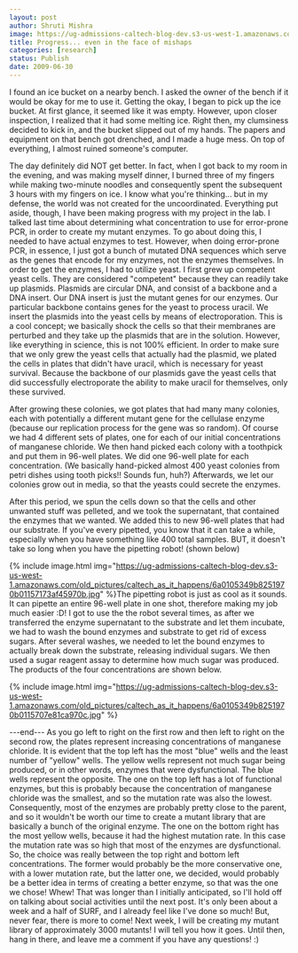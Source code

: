 ```yaml
---
layout: post
author: Shruti Mishra
image: https://ug-admissions-caltech-blog-dev.s3-us-west-1.amazonaws.com/old_pictures/caltech_as_it_happens/6a0105349b8251970b011571732f4d970b.jpg
title: Progress... even in the face of mishaps
categories: [research]
status: Publish
date: 2009-06-30
---
```



I found an ice bucket on a nearby bench. I asked the owner of the bench if it would be okay for me to use it. Getting the okay, I began to pick up the ice bucket. At first glance, it seemed like it was empty. However, upon closer inspection, I realized that it had some melting ice. Right then, my clumsiness decided to kick in, and the bucket slipped out of my hands. The papers and equipment on that bench got drenched, and I made a huge mess. On top of everything, I almost ruined someone's computer.

The day definitely did NOT get better. In fact, when I got back to my room in the evening, and was making myself dinner, I burned three of my fingers while making two-minute noodles and consequently spent the subsequent 3 hours with my fingers on ice. I know what you're thinking... but in my defense, the world was not created for the uncoordinated. Everything put aside, though, I have been making progress with my project in the lab. I talked last time about determining what concentration to use for error-prone PCR, in order to create my mutant enzymes. To go about doing this, I needed to have actual enzymes to test. However, when doing error-prone PCR, in essence, I just got a bunch of mutated DNA sequences which serve as the genes that encode for my enzymes, not the enzymes themselves. In order to get the enzymes, I had to utilize yeast. 
I first grew up competent yeast cells. They are considered "competent" because they can readily take up plasmids. Plasmids are circular DNA, and consist of a backbone and a DNA insert. Our DNA insert is just the mutant genes for our enzymes. Our particular backbone contains genes for the yeast to process uracil. We insert the plasmids into the yeast cells by means of electroporation. This is a cool concept; we basically shock the cells so that their membranes are perturbed and they take up the plasmids that are in the solution. However, like everything in science, this is not 100% efficient. In order to make sure that we only grew the yeast cells that actually had the plasmid, we plated the cells in plates that didn't have uracil, which is necessary for yeast survival. Because the backbone of our plasmids gave the yeast cells that did successfully electroporate the ability to make uracil for themselves, only these survived.

After growing these colonies, we got plates that had many many colonies, each with potentially a different mutant gene for the cellulase enzyme (because our replication process for the gene was so random). Of course we had 4 different sets of plates, one for each of our initial concentrations of manganese chloride. We then hand picked each colony with a toothpick and put them in 96-well plates. We did one 96-well plate for each concentration. (We basically hand-picked almost 400 yeast colonies from petri dishes using tooth picks!! Sounds fun, huh?) Afterwards, we let our colonies grow out in media, so that the yeasts could secrete the enzymes.

After this period, we spun the cells down so that the cells and other unwanted stuff was pelleted, and we took the supernatant, that contained the enzymes that we wanted. We added this to new 96-well plates that had our substrate. If you've every pipetted, you know that it can take a while, especially when you have something like 400 total samples. BUT, it doesn't take so long when you have the pipetting robot! (shown below)


{% include image.html img="https://ug-admissions-caltech-blog-dev.s3-us-west-1.amazonaws.com/old_pictures/caltech_as_it_happens/6a0105349b8251970b01157173af45970b.jpg" %}The pipetting robot is just as cool as it sounds. It can pipette an entire 96-well plate in one shot, therefore making my job much easier :D! I got to use the the robot several times, as after we transferred the enzyme supernatant to the substrate and let them incubate, we had to wash the bound enzymes and substrate to get rid of excess sugars. After several washes, we needed to let the bound enzymes to actually break down the substrate, releasing individual sugars. We then used a sugar reagent assay to determine how much sugar was produced. The products of the four concentrations are shown below.


{% include image.html img="https://ug-admissions-caltech-blog-dev.s3-us-west-1.amazonaws.com/old_pictures/caltech_as_it_happens/6a0105349b8251970b0115707e81ca970c.jpg" %}

---end---
As you go left to right on the first row and then left to right on the second row, the plates represent increasing concentrations of manganese chloride. It is evident that the top left has the most "blue" wells and the least number of "yellow" wells. The yellow wells represent not much sugar being produced, or in other words, enzymes that were dysfunctional. The blue wells represent the opposite. The one on the top left has a lot of functional enzymes, but this is probably because the concentration of manganese chloride was the smallest, and so the mutation rate was also the lowest. Consequently, most of the enzymes are probably pretty close to the parent, and so it wouldn't be worth our time to create a mutant library that are basically a bunch of the original enzyme. The one on the bottom right has the most yellow wells, because it had the highest mutation rate. In this case the mutation rate was so high that most of the enzymes are dysfunctional. So, the choice was really between the top right and bottom left concentrations. The former would probably be the more conservative one, with a lower mutation rate, but the latter one, we decided, would probably be a better idea in terms of creating a better enzyme, so that was the one we chose!
Whew! That was longer than I initially anticipated, so I'll hold off on talking about social activities until the next post. It's only been about a week and a half of SURF, and I already feel like I've done so much! But, never fear, there is more to come! Next week, I will be creating my mutant library of approximately 3000 mutants! I will tell you how it goes. Until then, hang in there, and leave me a comment if you have any questions! :)
